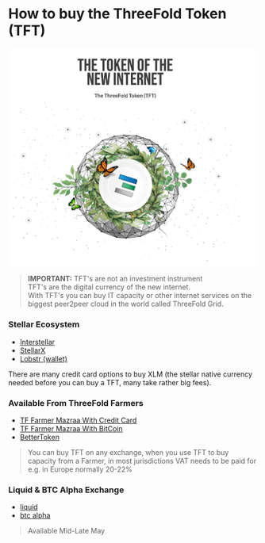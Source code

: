 # How to buy the ThreeFold Token (TFT)
![](./img/token_internet.png)

> **IMPORTANT:**
> TFT's are not an investment instrument <BR>
> TFT's are the digital currency of the new internet. <BR>
> With TFT's you can buy IT capacity or other internet services on the biggest peer2peer cloud in the world called ThreeFold Grid.

### Stellar Ecosystem

- [Interstellar](tft_interstellar.md)
- [StellarX](tft_stellarx.md)
- [Lobstr (wallet)](tft_lobstr.md)

There are many credit card options to buy XLM (the stellar native currency needed before you can buy a TFT, many take rather big fees).

### Available From ThreeFold Farmers

- [TF Farmer Mazraa With Credit Card](tft_mazraa.md)
- [TF Farmer Mazraa With BitCoin](tft_with_btc.md)
- [BetterToken](bettertoken.md)

> You can buy TFT on any exchange, when you use TFT to buy capacity from a Farmer,
> in  most jurisdictions VAT needs to be paid for e.g. in Europe normally 20-22%


### Liquid & BTC Alpha Exchange

- [liquid](tft_liquid.md)    
- [btc alpha](tft_btc_alpha.md)

> Available Mid-Late May
